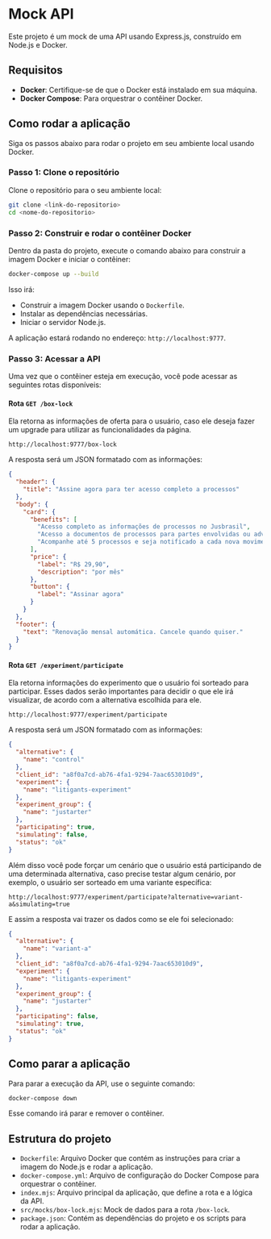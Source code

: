 # Mock API

Este projeto é um mock de uma API usando Express.js, construído em Node.js e Docker.

## Requisitos

- **Docker**: Certifique-se de que o Docker está instalado em sua máquina.
- **Docker Compose**: Para orquestrar o contêiner Docker.

## Como rodar a aplicação

Siga os passos abaixo para rodar o projeto em seu ambiente local usando Docker.

### Passo 1: Clone o repositório

Clone o repositório para o seu ambiente local:

```bash
git clone <link-do-repositorio>
cd <nome-do-repositorio>
```

### Passo 2: Construir e rodar o contêiner Docker

Dentro da pasta do projeto, execute o comando abaixo para construir a imagem Docker e iniciar o contêiner:

```bash
docker-compose up --build
```

Isso irá:

- Construir a imagem Docker usando o `Dockerfile`.
- Instalar as dependências necessárias.
- Iniciar o servidor Node.js.

A aplicação estará rodando no endereço: `http://localhost:9777`.

### Passo 3: Acessar a API

Uma vez que o contêiner esteja em execução, você pode acessar as seguintes rotas disponíveis:

#### Rota `GET /box-lock`

Ela retorna as informações de oferta para o usuário, caso ele deseja fazer um upgrade para utilizar
as funcionalidades da página.

```
http://localhost:9777/box-lock
```

A resposta será um JSON formatado com as informações:

```json
{
  "header": {
    "title": "Assine agora para ter acesso completo a processos"
  },
  "body": {
    "card": {
      "benefits": [
        "Acesso completo as informações de processos no Jusbrasil",
        "Acesso a documentos de processos para partes envolvidas ou advogados",
        "Acompanhe até 5 processos e seja notificado a cada nova movimentação"
      ],
      "price": {
        "label": "R$ 29,90",
        "description": "por mês"
      },
      "button": {
        "label": "Assinar agora"
      }
    }
  },
  "footer": {
    "text": "Renovação mensal automática. Cancele quando quiser."
  }
}
```

#### Rota `GET /experiment/participate`

Ela retorna informações do experimento que o usuário foi sorteado para participar. Esses dados
serão importantes para decidir o que ele irá visualizar, de acordo com a alternativa escolhida
para ele.

```
http://localhost:9777/experiment/participate
```

A resposta será um JSON formatado com as informações:

```json
{
  "alternative": {
    "name": "control"
  },
  "client_id": "a8f0a7cd-ab76-4fa1-9294-7aac653010d9",
  "experiment": {
    "name": "litigants-experiment"
  },
  "experiment_group": {
    "name": "justarter"
  },
  "participating": true,
  "simulating": false,
  "status": "ok"
}
```

Além disso você pode forçar um cenário que o usuário está participando de uma determinada alternativa, caso
precise testar algum cenário, por exemplo, o usuário ser sorteado em uma variante específica:

```
http://localhost:9777/experiment/participate?alternative=variant-a&simulating=true
```

E assim a resposta vai trazer os dados como se ele foi selecionado:

```json
{
  "alternative": {
    "name": "variant-a"
  },
  "client_id": "a8f0a7cd-ab76-4fa1-9294-7aac653010d9",
  "experiment": {
    "name": "litigants-experiment"
  },
  "experiment_group": {
    "name": "justarter"
  },
  "participating": false,
  "simulating": true,
  "status": "ok"
}
```

## Como parar a aplicação

Para parar a execução da API, use o seguinte comando:

```bash
docker-compose down
```

Esse comando irá parar e remover o contêiner.

## Estrutura do projeto

- `Dockerfile`: Arquivo Docker que contém as instruções para criar a imagem do Node.js e rodar a aplicação.
- `docker-compose.yml`: Arquivo de configuração do Docker Compose para orquestrar o contêiner.
- `index.mjs`: Arquivo principal da aplicação, que define a rota e a lógica da API.
- `src/mocks/box-lock.mjs`: Mock de dados para a rota `/box-lock`.
- `package.json`: Contém as dependências do projeto e os scripts para rodar a aplicação.
